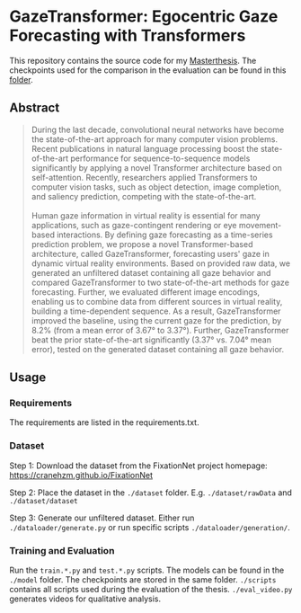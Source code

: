 # GazeTransformer: Egocentric Gaze Forecasting with Transformers
This repository contains the source code for my [Masterthesis](https://drive.google.com/file/d/1HMXRWQW_EImSi00U5RxdOEqee1yyxS6v/view?usp=sharing). The checkpoints used for the comparison in the evaluation can be found in this [folder](https://drive.google.com/drive/folders/10Xq1S9SJA7XwYjRe-4d8AB0d0pNnoMag?usp=sharing).


## Abstract

>During the last decade, convolutional neural networks have become the state-of-the-art approach for many computer vision problems. Recent publications in natural language processing boost the state-of-the-art performance for sequence-to-sequence models significantly by applying a novel Transformer architecture based on self-attention. Recently, researchers applied Transformers to computer vision tasks, such as object detection, image completion, and saliency prediction, competing with the state-of-the-art. <br/><br/>
Human gaze information in virtual reality is essential for many applications, such as gaze-contingent rendering or eye movement-based interactions. By defining gaze forecasting as a time-series prediction problem, we propose a novel Transformer-based architecture, called GazeTransformer, forecasting users' gaze in dynamic virtual reality environments. Based on provided raw data, we generated an unfiltered dataset containing all gaze behavior and compared GazeTransformer to two state-of-the-art methods for gaze forecasting. Further, we evaluated different image encodings, enabling us to combine data from different sources in virtual reality, building a time-dependent sequence. As a result, GazeTransformer improved the baseline, using the current gaze for the prediction, by 8.2\% (from a mean error of 3.67° to 3.37°). Further, GazeTransformer beat the prior state-of-the-art significantly (3.37° vs. 7.04° mean error), tested on the generated dataset containing all gaze behavior.


## Usage

### Requirements
The requirements are listed in the requirements.txt.

### Dataset
Step 1: Download the dataset from the FixationNet project homepage: https://cranehzm.github.io/FixationNet

Step 2: Place the dataset in the `./dataset` folder. E.g. `./dataset/rawData` and `./dataset/dataset`

Step 3: Generate our unfiltered dataset. Either run `./dataloader/generate.py` or run specific scripts `./dataloader/generation/`.

### Training and Evaluation
Run the `train.*.py` and `test.*.py` scripts. The models can be found in the `./model` folder. The checkpoints are stored in the same folder. `./scripts` contains all scripts used during the evaluation of the thesis. `./eval_video.py` generates videos for qualitative analysis.